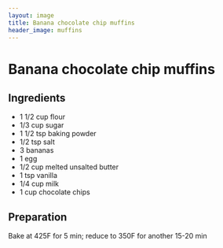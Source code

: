 ```yaml
---
layout: image
title: Banana chocolate chip muffins
header_image: muffins
---
```


# Banana chocolate chip muffins

## Ingredients

* 1 1/2 cup flour
* 1/3 cup sugar
* 1 1/2 tsp baking powder
* 1/2 tsp salt
* 3 bananas
* 1 egg
* 1/2 cup melted unsalted butter
* 1 tsp vanilla
* 1/4 cup milk
* 1 cup chocolate chips

## Preparation

Bake at 425F for 5 min; reduce to 350F for another 15-20 min
